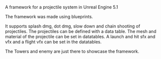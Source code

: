 A framework for a projectile system in Unreal Engine 5.1

The framework was made using blueprints.

It supports splash dmg, dot dmg, slow down and chain shooting of projectiles.
The projectiles can be defined with a data table.
The mesh and material of the projectile can be set in datatables.
A launch and hit sfx and vfx and a flight vfx can be set in the datatables.

The Towers and enemy are just there to showcase the framework.
